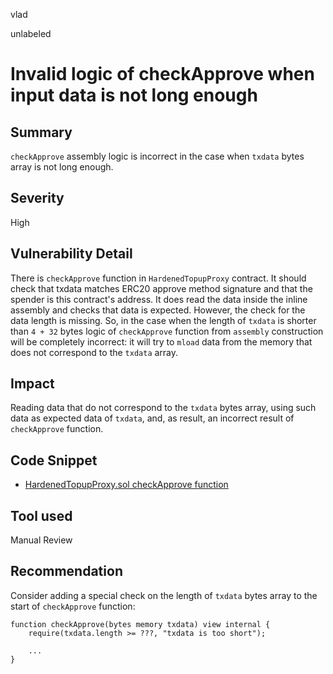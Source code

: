 vlad

unlabeled

# Invalid logic of checkApprove when input data is not long enough

## Summary

`checkApprove` assembly logic is incorrect in the case when `txdata` bytes array is not long enough.

## Severity

High

## Vulnerability Detail

There is `checkApprove` function in `HardenedTopupProxy` contract. It should check that txdata matches ERC20 approve method signature and that the spender is this contract's address. It does read the data inside the inline assembly and checks that data is expected. However, the check for the data length is missing. So, in the case when the length of `txdata` is shorter than `4 + 32` bytes logic of `checkApprove` function from `assembly` construction will be completely incorrect: it will try to `mload` data from the memory that does not correspond to the `txdata` array.

## Impact

Reading data that do not correspond to the `txdata` bytes array, using such data as expected data of `txdata`, and, as result, an incorrect result of `checkApprove` function.

## Code Snippet

- [HardenedTopupProxy.sol checkApprove function](https://github.com/sherlock-audit/2022-10-mover/blob/main/cardtopup_contract/contracts/HardenedTopupProxy.sol#L953)

## Tool used

Manual Review

## Recommendation

Consider adding a special check on the length of `txdata` bytes array to the start of `checkApprove` function:

```solidity
function checkApprove(bytes memory txdata) view internal {
    require(txdata.length >= ???, "txdata is too short");
    
    ...
}
```